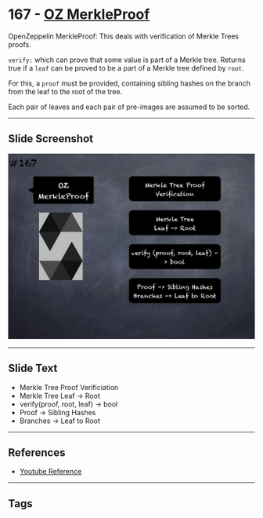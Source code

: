 # 167 - [OZ MerkleProof](OZ%20MerkleProof.md)
OpenZeppelin MerkleProof: This deals with verification of Merkle Trees proofs.

`verify:` which can prove that some value is part of a Merkle tree. Returns true if a `leaf` can be proved to be a part of a Merkle tree defined by `root`.

For this, a `proof` must be provided, containing sibling hashes on the branch from the leaf to the root of the tree. 

Each pair of leaves and each pair of pre-images are assumed to be sorted.

___
## Slide Screenshot
![167.png](../../images/solidity201/167.png)
___
## Slide Text
- Merkle Tree Proof Verificiation
- Merkle Tree Leaf -> Root
- verify(proof, root, leaf) -> bool
- Proof -> Sibling Hashes
- Branches -> Leaf to Root
___
## References
- [Youtube Reference](https://youtu.be/L_9Fk6HRwpU?t=462)
___
## Tags